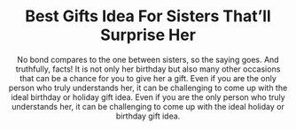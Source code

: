 ---
layout: post
title: Best Gifts Idea For Sisters That’ll Surprise Her
subtitle: No bond compares to the one between sisters, so the saying goes. And truthfully, facts! It is not only her birthday but also many other occasions that can be a chance for you to give her a gift. Even if you are the only person who truly understands her, it can be challenging to come up with the ideal birthday or holiday gift idea. Even if you are the only person who truly understands her, it can be challenging to come up with the ideal holiday or birthday gift idea.
header-img: "img/post/2023/09/copied/medium_gifts_idea_for_sisters_e87f721f6e.jpg"
header-style: text
permalink: "/gift-ideas-sister/"
catalog: true
tags:
  - Recipients 
  - Men
---  